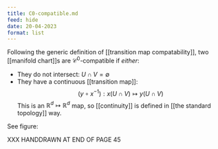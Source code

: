 ```yaml
---
title: C0-compatible.md
feed: hide
date: 20-04-2023
format: list
---
```



Following the generic definition of [[transition map compatability]], two [[manifold chart]]s are $\mathcal C^0$-compatible if *either*:

- They do not intersect: $U\cap V = \emptyset$
- They have a continuous [[transition map]]: $$(y\circ x^{-1}): x(U\cap V)\mapsto y(U\cap V)$$
This is an $\mathbb R^d\mapsto\mathbb R^d$ map, so [[continuity]] is defined in [[the standard topology]] way.

See figure:

XXX HANDDRAWN AT END OF PAGE 45